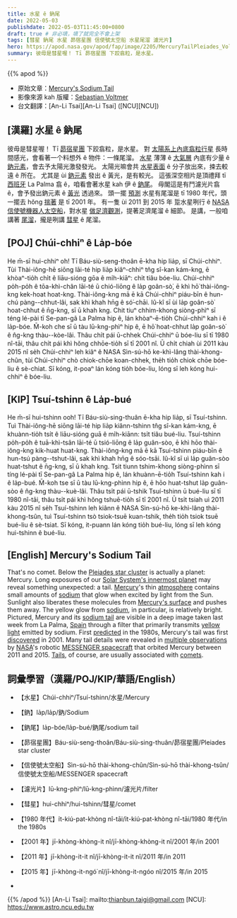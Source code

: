 ```yaml
---
title: 水星 ê 鈉尾
date: 2022-05-03
publishdate: 2022-05-03T11:45:00+0800
draft: true # 非必填，填了就完全不會上架
tags: [彗星 鈉尾 水星 昴宿星團 信使號太空船 水星尾溜 濾光片]
hero: https://apod.nasa.gov/apod/fap/image/2205/MercuryTailPleiades_Voltmer_960_annotated.jpg
summary: 彼毋是彗星喔！ Tī 昴宿星團 下跤翕粒，是水星。
---
```


{{% apod %}}

- 原始文章：[Mercury's Sodium Tail](https://apod.nasa.gov/apod/)
- 影像來源 kah 版權：[Sebastian Voltmer](https://www.voltmer.de/about/)
- 台文翻譯：[An-Li Tsai][An-Li Tsai] ([NCU][NCU])

## [漢羅] 水星 ê 鈉尾
彼毋是彗星喔！
Tī [昴宿星團][Pleiades star cluster t] 下跤翕粒，是水星。
對 [太陽系上內底翕粒行星][Solar System's innermost planet] 長時間感光，會看著一个料想外 ê 物件：一條尾溜。
[水星][Mercury] 薄薄 ê [大氣層][atmosphere] 內底有少量 ê [鈉元素][sodium 1]，會去予太陽光激發發光。
太陽光嘛會共 [水星表面][Mercury's surface] ê 分子放出來，捒去較遠 ê 所在。
尤其是 ùi [鈉元素][sodium 2] 發出 ê 黃光，是有較光。
這張深空相片是頂禮拜 tī [西班牙][Spain] La Palma 翕 ê，咱看會著水星 kah 伊 ê [鈉尾][sodium tail]。
毋閣這是有鬥濾光片翕 ê，會予發出鈉元素 ê [黃光][yellow light] 透過來。
頭一擺 [預測][predicted] 水星有尾溜是 tī 1980 年代，頭一擺去 hŏng [揣著][discovered] 是 tī 2001 年。
有一隻 ùi 2011 到 2015 年 踅水星咧行 ê [NASA][NASA] [信使號機器人太空船][MESSENGER spacecraft]，對水星 [做足濟觀測][multiple observations]，提著足濟尾溜 ê 細節。
是講，一般咱講著 [尾溜][Tails]，攏是咧講 [彗星][comets t] ê 尾溜。


## [POJ] Chúi-chhiⁿ ê La̍p-bóe
He m̄-sī hui-chhiⁿ o͘h!
Tī Báu-siù-seng-thoân ē-kha hip lia̍p, sī Chúi-chhiⁿ.
Tùi Thài-iông-hē siōng lāi-té hip lia̍p kiâⁿ-chhiⁿ tn̂g sî-kan kám-kng, ē khòaⁿ-tio̍h chi̍t ê liāu-sióng gōa ê mi̍h-kiāⁿ: chi̍t tiâu bóe-liu.
Chúi-chhiⁿ po̍h-po̍h ê tōa-khì-chân lāi-té ū chió-liōng ê la̍p goân-sò͘, ē khì hō͘ thài-iông-kng kek-hoat  hoat-kng.
Thài-iông-kng mā ē kā Chúi-chhiⁿ piáu-bīn ê hun-chú pàng--chhut-lâi, sak khì khah hn̄g ê só͘-chāi.
Iû-kî sī ùi la̍p goân-sò͘ hoat-chhut ê n̄g-kng, sī ū khah kng.
Chit tiuⁿ chhim-khong siòng-phìⁿ sī téng lé-pài tī Se-pan-gâ La Palma hip ê, lán khòaⁿ-ē-tio̍h Chúi-chhiⁿ kah i ê la̍p-bóe.
M̄-koh che sī ū tàu lū-kng-phìⁿ hip ê, ē hō͘ hoat-chhut la̍p goân-sò͘ ê n̂g-kng thàu--kòe-lâi.
Thâu chi̍t pái ū-chhek Chúi-chhiⁿ ū bóe-liu sī tī 1980 nî-tāi, thâu chi̍t pái khì hŏng chhōe-tio̍h sī tī 2001 nî.
Ū chi̍t chiah ùi 2011 kàu 2015 nî se̍h Chúi-chhiⁿ leh kiâⁿ ê NASA Sìn-sú-hō ke-khì-lâng thài-khong-chûn, tùi Chúi-chhiⁿ chò chiok-chōe koan-chhek, the̍h tio̍h chiok chōe bóe-liu ê sè-chiat.
Sī kóng, it-poaⁿ lán kóng tio̍h bóe-liu, lóng sī leh kóng hui-chhiⁿ ê bóe-liu.

## [KIP] Tsuí-tshinn ê La̍p-bué
He m̄-sī hui-tshinn ooh!
Tī Báu-siù-sing-thuân ē-kha hip lia̍p, sī Tsuí-tshinn.
Tuì Thài-iông-hē siōng lāi-té hip lia̍p kiânn-tshinn tn̂g sî-kan kám-kng, ē khuànn-tio̍h tsi̍t ê liāu-sióng guā ê mi̍h-kiānn: tsi̍t tiâu bué-liu.
Tsuí-tshinn po̍h-po̍h ê tuā-khì-tsân lāi-té ū tsió-liōng ê la̍p guân-sòo, ē khì hōo thài-iông-kng kik-huat  huat-kng.
Thài-iông-kng mā ē kā Tsuí-tshinn piáu-bīn ê hun-tsú pàng--tshut-lâi, sak khì khah hn̄g ê sóo-tsāi.
Iû-kî sī uì la̍p guân-sòo huat-tshut ê n̄g-kng, sī ū khah kng.
Tsit tiunn tshim-khong siòng-phìnn sī tíng lé-pài tī Se-pan-gâ La Palma hip ê, lán khuànn-ē-tio̍h Tsuí-tshinn kah i ê la̍p-bué.
M̄-koh tse sī ū tàu lū-kng-phìnn hip ê, ē hōo huat-tshut la̍p guân-sòo ê n̂g-kng thàu--kuè-lâi.
Thâu tsi̍t pái ū-tshik Tsuí-tshinn ū bué-liu sī tī 1980 nî-tāi, thâu tsi̍t pái khì hŏng tshuē-tio̍h sī tī 2001 nî.
Ū tsi̍t tsiah uì 2011 kàu 2015 nî se̍h Tsuí-tshinn leh kiânn ê NASA Sìn-sú-hō ke-khì-lâng thài-khong-tsûn, tuì Tsuí-tshinn tsò tsiok-tsuē kuan-tshik, the̍h tio̍h tsiok tsuē bué-liu ê sè-tsiat.
Sī kóng, it-puann lán kóng tio̍h bué-liu, lóng sī leh kóng hui-tshinn ê bué-liu.

## [English] Mercury's Sodium Tail
That's no comet.
Below the [Pleiades star cluster][Pleiades star cluster e] is actually a planet: Mercury.
Long exposures of our [Solar System's innermost planet][Solar System's innermost planet] may reveal something unexpected: a tail.
[Mercury][Mercury]'s thin [atmosphere][atmosphere] contains small amounts of [sodium][sodium 1] that glow when excited by light from the Sun.
Sunlight also liberates these molecules from [Mercury's surface][Mercury's surface] and pushes them away.
The yellow glow from [sodium][sodium 2], in particular, is relatively bright.
Pictured, Mercury and its [sodium tail][sodium tail] are visible in a deep image taken last week from La Palma, [Spain][Spain] through a filter that primarily transmits [yellow light][yellow light] emitted by sodium.
First [predicted][predicted] in the 1980s, Mercury's tail was first [discovered][discovered] in 2001.
Many tail details were revealed in [multiple observations][multiple observations] by [NASA][NASA]'s robotic [MESSENGER spacecraft][MESSENGER spacecraft] that orbited Mercury between 2011 and 2015.
[Tails][Tails], of course, are usually associated with [comets][comets e].

## 詞彙學習（漢羅/POJ/KIP/華語/English）
- 【水星】Chúi-chhiⁿ/Tsuí-tshinn/水星/Mercury
- 【鈉】la̍p/la̍p/鈉/Sodium
- 【鈉尾】la̍p-bóe/la̍p-bué/鈉尾/sodium tail
- 【昴宿星團】Báu-siù-seng-thoân/Báu-siù-sing-thuân/昴宿星團/Pleiades star cluster
- 【信使號太空船】Sìn-sú-hō thài-khong-chûn/Sìn-sú-hō thài-khong-tsûn/信使號太空船/MESSENGER spacecraft
- 【濾光片】lū-kng-phìⁿ/lū-kng-phìnn/濾光片/filter
- 【彗星】hui-chhiⁿ/hui-tshinn/彗星/comet
- 【1980 年代】i̍t-kiú-pat-khòng nî-tāi/i̍t-kiú-pat-khòng nî-tāi/1980 年代/in the 1980s
- 【2001 年】jī-khòng-khòng-it nî/jī-khòng-khòng-it nî/2001 年/in 2001
- 【2011 年】jī-khòng-it-it nî/jī-khòng-it-it nî/2011 年/in 2011
- 【2015 年】jī-khòng-it-ngó͘ nî/jī-khòng-it-ngóo nî/2015 年/in 2015

-
{{% /apod %}}
[An-Li Tsai]: mailto:thianbun.taigi@gmail.com
[NCU]: https://www.astro.ncu.edu.tw

[copyright]: https://apod.nasa.gov/apod/fap/lib/about_apod.html#srapply

[Pleiades star cluster e]:https://apod.nasa.gov/apod/ap211124.html
[Pleiades star cluster t]:https://apod.tw/daily/20211124/
[Solar System's innermost planet]:https://solarsystem.nasa.gov/planets/mercury/overview/
[Mercury]:https://apod.nasa.gov/apod/ap170723.html
[atmosphere]:https://en.wikipedia.org/wiki/Atmosphere_of_Mercury
[sodium 1]:https://en.wikipedia.org/wiki/Sodium
[Mercury's surface]:https://apod.nasa.gov/apod/ap110616.html
[sodium 2]:https://youtu.be/dmcfsEEogxs?t=49
[sodium tail]:https://www.psi.edu/news/cover-pages/2018/mercurys-sodium-tail
[Spain]:https://en.wikipedia.org/wiki/Spain
[yellow light]:https://www.youtube.com/watch?v=7u3rRy97m9Y
[predicted]:https://ui.adsabs.harvard.edu/abs/1986GeoRL..13..423I/abstract
[discovered]:https://ui.adsabs.harvard.edu/abs/2001mses.conf...77P/abstract
[multiple observations]:https://www.nasa.gov/image-feature/mercurys-sodium-tail
[NASA]:https://www.nasa.gov/
[MESSENGER spacecraft]:https://www.nasa.gov/mission_pages/messenger/main/index.html
[Tails]:https://i.pinimg.com/originals/04/16/2e/04162ebbb47b9421cfceedf0908482d2.jpg
[comets e]:https://apod.nasa.gov/apod/ap220112.html
[comets t]:https://apod.tw/daily/20220112/
